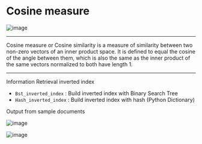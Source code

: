 # Cosine measure

![image](https://user-images.githubusercontent.com/22569688/99076157-49c42400-25ed-11eb-86bb-25ded9300838.png)

---

Cosine measure or Cosine similarity is a measure of similarity between two non-zero vectors of an inner product space. It is defined to equal the cosine of the angle between them, which is also the same as the inner product of the same vectors normalized to both have length 1.

---

Information Retrieval inverted index

- `Bst_inverted_index` : Build inverted index with Binary Search Tree
- `Hash_inverted_index` : Build inverted index with hash (Python Dictionary)

Output from sample documents

![image](https://user-images.githubusercontent.com/22569688/95663083-44933580-0b66-11eb-85bb-35df76e5dadb.png)

![image](https://user-images.githubusercontent.com/22569688/95663058-1f062c00-0b66-11eb-9f91-6b70dabbe7ac.png)